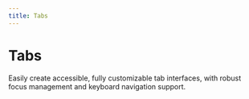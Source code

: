 ```yaml
---
title: Tabs
---
```


# Tabs

Easily create accessible, fully customizable tab interfaces, with robust focus management and keyboard navigation support.
